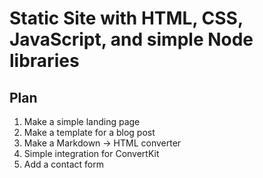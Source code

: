 # Static Site with HTML, CSS, JavaScript, and simple Node libraries

## Plan

1. Make a simple landing page 
2. Make a template for a blog post
3. Make a Markdown -> HTML converter
4. Simple integration for ConvertKit
5. Add a contact form